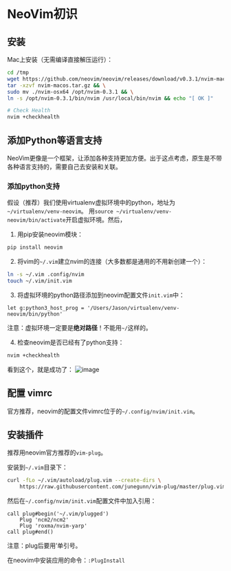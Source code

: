 # NeoVim初识


## 安装

Mac上安装（无需编译直接解压运行）：
```sh
cd /tmp
wget https://github.com/neovim/neovim/releases/download/v0.3.1/nvim-macos.tar.gz && \
tar -xzvf nvim-macos.tar.gz && \
sudo mv ./nvim-osx64 /opt/nvim-0.3.1 && \
ln -s /opt/nvim-0.3.1/bin/nvim /usr/local/bin/nvim && echo "[ OK ]"

# Check Health
nvim +checkhealth
```

## 添加Python等语言支持

NeoVim更像是一个框架，让添加各种支持更加方便。出于这点考虑，原生是不带各种语言支持的，需要自己去安装和关联。

### 添加python支持
假设（推荐）我们使用virtualenv虚拟环境中的python，地址为`~/virtualenv/venv-neovim`。
用`source ~/virtualenv/venv-neovim/bin/activate`开启虚拟环境。然后，

1. 用pip安装neovim模块：
```sh
pip install neovim
```

2. 将vim的`~/.vim`建立nvim的连接（大多数都是通用的不用新创建一个）：
```sh
ln -s ~/.vim .config/nvim
touch ~/.vim/init.vim
```

3. 将虚拟环境的python路径添加到neovim配置文件`init.vim`中：
```vim
let g:python3_host_prog = '/Users/Jason/virtualenv/venv-neovim/bin/python'
```
注意：虚拟环境一定要是**绝对路径**！不能用`~/`这样的。

4. 检查neovim是否已经有了python支持：
```sh
nvim +checkhealth
```

看到这个，就是成功了：
![image](https://user-images.githubusercontent.com/14041622/49441743-62711000-f802-11e8-9d3b-9a4f72c450c9.png)


## 配置 vimrc

官方推荐，neovim的配置文件vimrc位于的`~/.config/nvim/init.vim`。


## 安装插件

推荐用neovim官方推荐的`vim-plug`。

安装到`~/.vim`目录下：
```sh
curl -fLo ~/.vim/autoload/plug.vim --create-dirs \
    https://raw.githubusercontent.com/junegunn/vim-plug/master/plug.vim
```

然后在`~/.config/nvim/init.vim`配置文件中加入引用：
```vim
call plug#begin('~/.vim/plugged')
    Plug 'ncm2/ncm2'
    Plug 'roxma/nvim-yarp'
call plug#end()
```
注意：plug后要用’单引号。

在neovim中安装应用的命令：`:PlugInstall`

